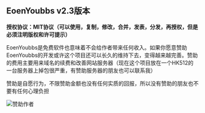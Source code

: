## EoenYoubbs v2.3版本
**授权协议：MIT协议（可以使用，复制，修改，合并，发表，分发，再授权，但是必须注明版权和许可提示）**

EoenYoubbs是免费软件也意味着不会给作者带来任何收入。如果你愿意赞助EoenYoubbs的开发或许这个项目还可以长久的维持下去，变得越来越完善。赞助的费用主要用来域名的续费和改善网站服务器（现在这个项目放在一个HK512的一台服务器上掉包很严重，有赞助服务器的朋友也可以联系我）

赞助是自愿行为，不限赞助金额也没有任何实质的回报，所以没有赞助的朋友也不要有任何心理负担

![赞助作者](https://youbbs.eoen.org/upload/files/1491763499.jpg)
